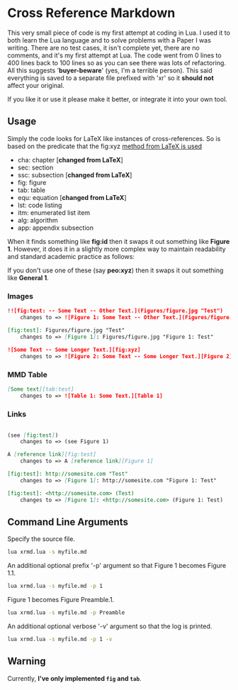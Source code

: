 # Cross Reference MarkdownThis very small piece of code is my first attempt at coding in Lua. I used it to both learn the Lua language and to solve problems with a Paper I was writing. There are no test cases, it isn't complete yet, there are no comments, and it's my first attempt at Lua. The code went from 0 lines to 400 lines back to 100 lines so as you can see there was lots of refactoring. All this suggests '**buyer-beware**' (yes, I'm a terrible person). This said everything is saved to a separate file prefixed with 'xr' so it **should not** affect your original.If you like it or use it please make it better, or integrate it into your own tool.## UsageSimply the code looks for LaTeX like instances of cross-references. So is based on the predicate that the fig:xyz [method from LaTeX is used](https://en.wikibooks.org/wiki/LaTeX/Labels_and_Cross-referencing#Introduction)- cha:	chapter [**changed from LaTeX**]- sec:	section- ssc:	subsection [**changed from LaTeX**]- fig:	figure- tab:	table- equ:	equation [**changed from LaTeX**]- lst:	code listing- itm:	enumerated list item- alg:	algorithm- app:	appendix subsectionWhen it finds something like **fig:id** then it swaps it out something like **Figure 1**. However, it does it in a slightly more complex way to maintain readability and standard academic practice as follows:If you don't use one of these (say **peo:xyz**) then it swaps it out something like **General 1**.### Images```md!![fig:test: -- Some Text -- Other Text.](Figures/figure.jpg "Test")	changes to => ![Figure 1: Some Text -- Other Text.](Figures/figure.jpg "Figure 1: Test")[fig:test]: Figures/figure.jpg "Test"	changes to => [Figure 1]: Figures/figure.jpg "Figure 1: Test"	![Some Text -- Some Longer Text.][fig:xyz]	changes to => ![Figure 2: Some Text -- Some Longer Text.][Figure 2]```### MMD Table```md[Some text][tab:test]	changes to => ![Table 1: Some Text.][Table 1]```### Links```md(see [fig:test])	changes to => (see Figure 1)A [reference link][fig:test]	changes to => A [reference link][Figure 1][fig:test]: http://somesite.com "Test"	changes to => [Figure 1]: http://somesite.com "Figure 1: Test"[fig:test]: <http://somesite.com> (Test)	changes to => [Figure 1]: <http://somesite.com> (Figure 1: Test)		```## Command Line ArgumentsSpecify the source file.```bashlua xrmd.lua -s myfile.md```An additional optional prefix '-p' argument so that Figure 1 becomes Figure 1.1.```bashlua xrmd.lua -s myfile.md -p 1```Figure 1 becomes Figure Preamble.1.```bashlua xrmd.lua -s myfile.md -p Preamble```An additional optional verbose '-v' argument so that the log is printed.```bashlua xrmd.lua -s myfile.md -p 1 -v```## WarningCurrently, **I've only implemented ```fig``` and ```tab```**.